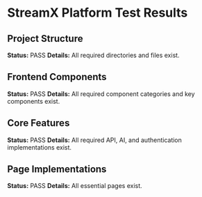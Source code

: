 # StreamX Platform Test Results

## Project Structure
**Status:** PASS
**Details:** All required directories and files exist.

## Frontend Components
**Status:** PASS
**Details:** All required component categories and key components exist.

## Core Features
**Status:** PASS
**Details:** All required API, AI, and authentication implementations exist.

## Page Implementations
**Status:** PASS
**Details:** All essential pages exist.

